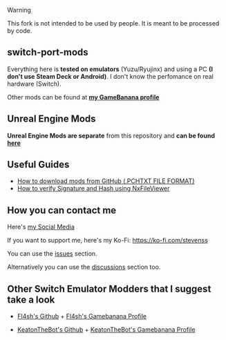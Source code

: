 > [!WARNING]
> This fork is not intended to be used by people. It is meant to be processed by code.

## switch-port-mods

Everything here is **tested on emulators** (Yuzu/Ryujinx) and using a PC **(I don't use Steam Deck or Android)**. I don't know the perfomance on real hardware (Switch).

Other mods can be found at **[my GameBanana profile](https://gamebanana.com/members/2745830)**

## Unreal Engine Mods

**Unreal Engine Mods are separate** from this repository and **can be found [here](https://github.com/StevensND/ue4-emuswitch-60fps)**

## Useful Guides

- [How to download mods from GitHub (.PCHTXT FILE FORMAT)](https://youtu.be/ij5fLfaZAWc?si=Zd_mqmxEeeobu-qS)
- [ How to verify Signature and Hash using NxFileViewer](https://youtu.be/_4rdgzYUybg?si=JVie01YswAKBBYG4) 

## How you can contact me

Here's [my Social Media](https://linktr.ee/stevensmods)

If you want to support me, here's my Ko-Fi: https://ko-fi.com/stevenss

You can use the [issues](https://github.com/StevensND/switch-port-mods/issues) section.

Alternatively you can use the [discussions](https://github.com/StevensND/switch-port-mods/discussions) section too.

## Other Switch Emulator Modders that I suggest take a look

- [Fl4sh's Github](https://github.com/Fl4sh9174/Switch-Ultrawide-Mods) + [Fl4sh's Gamebanana Profile](https://gamebanana.com/members/3083977)

- [KeatonTheBot's Github](https://github.com/KeatonTheBot/switch-pchtxt-mods) + [KeatonTheBot's Gamebanana Profile](https://gamebanana.com/members/2739690)